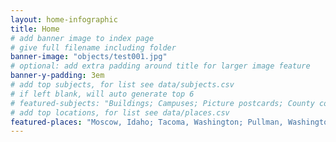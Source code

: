 ```yaml
---
layout: home-infographic
title: Home
# add banner image to index page 
# give full filename including folder
banner-image: "objects/test001.jpg"
# optional: add extra padding around title for larger image feature
banner-y-padding: 3em
# add top subjects, for list see data/subjects.csv
# if left blank, will auto generate top 6
# featured-subjects: "Buildings; Campuses; Picture postcards; County courthouses; Farms; Schools"
# add top locations, for list see data/places.csv
featured-places: "Moscow, Idaho; Tacoma, Washington; Pullman, Washington; Spokane, Washington"
---
```


